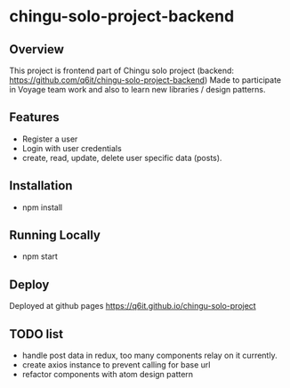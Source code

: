 # chingu-solo-project-backend

## Overview

This project is frontend part of Chingu solo project (backend: https://github.com/q6it/chingu-solo-project-backend)
Made to participate in Voyage team work and also to learn new libraries / design patterns.

## Features

-   Register a user
-   Login with user credentials
-   create, read, update, delete user specific data (posts).

## Installation

-   npm install

## Running Locally

-   npm start

## Deploy

Deployed at github pages https://q6it.github.io/chingu-solo-project

## TODO list

-   handle post data in redux, too many components relay on it currently.
-   create axios instance to prevent calling for base url
-   refactor components with atom design pattern
